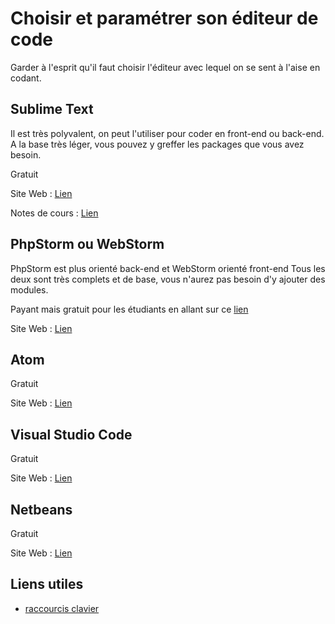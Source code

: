 # Choisir et paramétrer son éditeur de code

Garder à l'esprit qu'il faut choisir l'éditeur avec lequel on se sent à l'aise en codant.



## Sublime Text

Il est très polyvalent, on peut l'utiliser pour coder en front-end ou back-end.
A la base très léger, vous pouvez y greffer les packages que vous avez besoin.

Gratuit

Site Web : [Lien](https://www.sublimetext.com)

Notes de cours : [Lien](sublime-text/sublime-text.md)


## PhpStorm ou WebStorm

PhpStorm est plus orienté back-end et WebStorm orienté front-end
Tous les deux sont très complets et de base, vous n'aurez pas besoin d'y ajouter des modules.

Payant mais gratuit pour les étudiants en allant sur ce [lien](https://www.jetbrains.com/student/)

Site Web : [Lien](https://www.jetbrains.com/phpstorm/) 


## Atom

Gratuit

Site Web : [Lien](https://atom.io/)


## Visual Studio Code

Gratuit

Site Web : [Lien](https://code.visualstudio.com/)


## Netbeans

Gratuit

Site Web : [Lien](https://netbeans.org/downloads/) 




## Liens utiles

- [raccourcis clavier](https://www.cheatography.com/)
